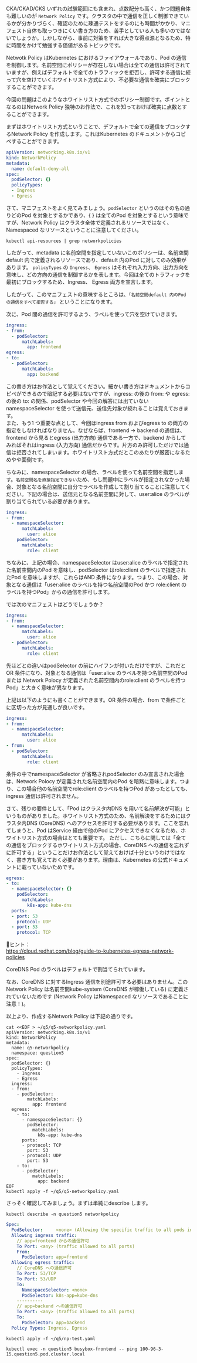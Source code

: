 CKA/CKAD/CKS いずれの試験範囲にも含まれ、点数配分も高く、かつ問題自体も難しいのが `Network Policy` です。クラスタの中で通信を正しく制御できているかが分かりづらく、確認のために疎通テストをするのにも時間がかかり、マニフェスト自体も取っつきにくい書き方のため、苦手としている人も多いのではないでしょうか。しかしながら、事前に対策をすれば大きな得点源となるため、特に時間をかけて勉強する価値があるトピックです。  

Netwotk Policy はKubernetes におけるファイアウォールであり、Pod の通信を制御します。名前空間にポリシーが存在しない場合は全ての通信は許可されていますが、例えばデフォルトで全てのトラフィックを拒否し、許可する通信に絞って穴を空けていくホワイトリスト方式により、不必要な通信を確実にブロックすることができます。  

今回の問題はこのようなホワイトリスト方式でのポリシー制御です。ポイントとなるのはNetwork Policy 独特のお作法で、これを知っておけば確実に点数とすることができます。

まずはホワイトリスト方式ということで、デフォルトで全ての通信をブロックするNetwork Policy を作成します。これはKubernetes のドキュメントからコピペすることができます。

```yaml
apiVersion: networking.k8s.io/v1
kind: NetworkPolicy
metadata:
  name: default-deny-all
spec:
  podSelector: {}
  policyTypes:
  - Ingress
  - Egress
```
さて、マニフェストをよく見てみましょう。`podSelector` というのはその名の通りどのPod を対象とするかであり、{ } は全てのPod を対象とするという意味ですが、Network Policy はクラスタ全体で定義されるリソースではなく、Namespaced なリソースということに注意してください。

```execute
kubectl api-resources | grep networkpolicies
```

したがって、metadata に名前空間を指定していないこのポリシーは、名前空間default 内で定義されるリソースであり、default 内のPod に対してのみ効果があります。 `policyTypes` の `Ingress`、 `Egress` はそれぞれ入力方向、出力方向を意味し、どの方向の通信を制御するかを表します。今回は全てのトラフィックを最初にブロックするため、Ingress、 Egress 両方を宣言します。 

したがって、このマニフェストの意味するところは、`「名前空間default 内のPod の通信をすべて拒否する」` ということになります。


次に、Pod 間の通信を許可するよう、ラベルを使って穴を空けていきます。

```yaml
ingress:
- from:
  - podSelector:
      matchLabels:
        app: frontend
egress:
- to:
  - podSelector:
      matchLabels:
        app: backend
```

この書き方はお作法として覚えてください。細かい書き方はドキュメントからコピペができるので暗記する必要はないですが、ingress: の後の from: や egress: の後の to: の関係、podSelector や今回の解答には出ていないnamespaceSelector を使って送信元、送信先対象が絞れることは覚えておきます。  
また、もう1 つ重要な点として、今回はingress from およびegress to の両方の指定をしなければなりません。なぜならば、frontend → backend の通信は、frontend から見るとegress (出力方向) 通信である一方で、backend からしてみればそれはingress (入力方向) 通信だからです。片方のみ許可しただけでは通信は拒否されてしまいます。ホワイトリスト方式だとこのあたりが厳密になるためやや面倒です。

ちなみに、namespaceSelector の場合、ラベルを使って名前空間を指定します。`名前空間名を直接指定できない`ため、もし問題中にラベルが指定されなかった場合、対象となる名前空間に自分でラベルを作成して割り当てることに注意してください。下記の場合は、送信元となる名前空間に対して、user:alice のラベルが割り当てられている必要があります。

```yaml
ingress:
- from:
  - namespaceSelector:
      matchLabels:
        user: alice
    podSelector:
      matchLabels:
        role: client
```
ちなみに、上記の場合、namespaceSelector はuser:alice のラベルで指定された名前空間内のPod を意味し、podSelector はrole:client のラベルで指定されたPod を意味しますが、これらはAND 条件になります。つまり、この場合、対象となる通信は「user:alice のラベルを持つ名前空間のPod かつ role:client のラベルを持つPod」からの通信を許可します。  

では次のマニフェストはどうでしょうか？

```yaml
ingress:
- from:
  - namespaceSelector:
      matchLabels:
        user: alice
  - podSelector:
      matchLabels:
        role: client
```
先ほどとの違いはpodSelector の前にハイフンが付いただけですが、これだとOR 条件になり、対象となる通信は「user:alice のラベルを持つ名前空間のPod または Network Polocy が定義された名前空間内のrole:client のラベルを持つPod」と大きく意味が異なります。

上記は以下のようにも書くことができます。OR 条件の場合、from で条件ごとに区切った方が見通しが良いです。
```yaml
ingress:
- from:
  - namespaceSelector:
      matchLabels:
        user: alice
- from:
  - podSelector:
      matchLabels:
        role: client
```
条件の中でnamespaceSelector が省略されpodSelector のみ宣言された場合は、Network Polocy が定義された名前空間内のPod を暗黙に意味します。つまり、この場合他の名前空間でrole:client のラベルを持つPod があったとしても、ingress 通信は許可されません。


さて、残りの要件として、「Pod はクラスタ内DNS を用いて名前解決が可能」というものがありました。ホワイトリスト方式のため、名前解決をするためにはクラスタ内DNS (CoreDNS) へのアクセスを許可する必要があります。ここを忘れてしまうと、Pod はService 経由で他のPod にアクセスできなくなるため、ホワイトリスト方式の場合はとても重要です。
ただし、こちらに関しては「全ての通信をブロックするホワイトリスト方式の場合、CoreDNS への通信を忘れずに許可する」ということだけお作法として覚えておけば十分というわけではなく、書き方も覚えておく必要があります。理由は、Kubernetes の公式ドキュメントに載っていないためです。

```yaml
egress:
- to:
  - namespaceSelector: {}
    podSelector:
      matchLabels:
        k8s-app: kube-dns
  ports:
  - port: 53
    protocol: UDP
  - port: 53
    protocol: TCP
```
📝ヒント：  
https://cloud.redhat.com/blog/guide-to-kubernetes-egress-network-policies

CoreDNS Pod のラベルはデフォルトで割当てられています。  

なお、CoreDNS に対するIngress 通信を別途許可する必要はありません。このNetwork Policy は名前空間kube-system (CoreDNS が稼働している) に定義されていないためです (Network Policy はNamespaced なリソースであることに注意！)。


以上より、作成するNetwork Policy は下記の通りです。

```execute
cat <<EOF > ~/q5/q5-networkpolicy.yaml
apiVersion: networking.k8s.io/v1
kind: NetworkPolicy
metadata:
  name: q5-networkpolicy
  namespace: question5
spec:
  podSelector: {}
  policyTypes:
    - Ingress
    - Egress
  ingress:
  - from:
    - podSelector:
        matchLabels:
          app: frontend
  egress:
    - to:
      - namespaceSelector: {}
        podSelector:
          matchLabels:
            k8s-app: kube-dns
      ports:
      - protocol: TCP
        port: 53
      - protocol: UDP
        port: 53
    - to:
      - podSelector:
          matchLabels:
            app: backend
EOF
kubectl apply -f ~/q5/q5-networkpolicy.yaml
```

さっそく確認してみましょう。まずは単純にdescribe します。
```execute
kubectl describe -n question5 networkpolicy
```

```yaml
Spec:
  PodSelector:     <none> (Allowing the specific traffic to all pods in this namespace)
  Allowing ingress traffic:
    // app=frontend からの通信許可
    To Port: <any> (traffic allowed to all ports)
    From:
      PodSelector: app=frontend
  Allowing egress traffic:
    // CoreDNS への通信許可
    To Port: 53/TCP
    To Port: 53/UDP
    To:
      NamespaceSelector: <none>
      PodSelector: k8s-app=kube-dns
    ----------
    // app=backend への通信許可
    To Port: <any> (traffic allowed to all ports)
    To:
      PodSelector: app=backend
  Policy Types: Ingress, Egress
```

```execution
kubectl apply -f ~/q5/np-test.yaml
```

```execution
kubectl exec -n question5 busybox-frontend -- ping 100-96-3-15.question5.pod.cluster.local
```